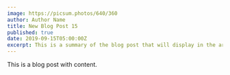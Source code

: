 ```yaml
---
image: https://picsum.photos/640/360
author: Author Name
title: New Blog Post 15
published: true
date: 2019-09-15T05:00:00Z
excerpt: This is a summary of the blog post that will display in the article list.
---
```


This is a blog post with content.